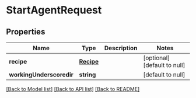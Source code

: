 # StartAgentRequest

## Properties
Name | Type | Description | Notes
------------ | ------------- | ------------- | -------------
**recipe** | [**Recipe**](Recipe.md) |  | [optional] [default to null]
**workingUnderscoredir** | **string** |  | [default to null]

[[Back to Model list]](../README.md#documentation-for-models) [[Back to API list]](../README.md#documentation-for-api-endpoints) [[Back to README]](../README.md)


